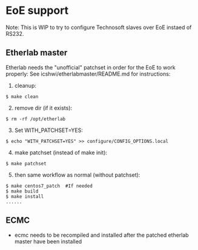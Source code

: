 # EoE support
Note: This is WIP to try to configure Technosoft slaves over EoE instaed of RS232.

## Etherlab master

Etherlab needs the "unofficial" patchset in order for the EoE to work properly:
See icshwi/etherlabmaster/README.md for instructions:
1. cleanup:
```
$ make clean
```
2. remove dir (if it exists): 
```
$ rm -rf /opt/etherlab
```
3. Set WITH_PATCHSET=YES:
```  
$ echo "WITH_PATCHSET=YES" >> configure/CONFIG_OPTIONS.local
```  
4.  make patchset (instead of make init):
```  
$ make patchset
```  
5. then same workflow as normal (without patchset):
```  
$ make centos7_patch  #If needed 
$ make build
$ make install
......
```  

## ECMC
* ecmc needs to be recompiled and installed after the patched etherlab master have been installed
  




